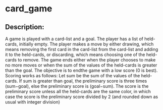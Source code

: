 # card_game

## Description:
   A game is played with a card-list and a goal. The player has a list of held-cards, initially empty.  The player makes a move by either drawing, which means removing the first card in the card-list from the card-list and adding it to the held-cards, or discarding, which means choosing one of the held-cards to remove.  The game ends either when the player chooses to make no more moves or when the sum of the values of the held-cards is greater than the goal. The objective is to endthe game with a low score (0 is best).  Scoring works as follows:  Let sum be the sum of the values of the held-cards. If
sum is greater than goal, the preliminary score is three times (sum−goal), else the preliminary score is (goal−sum). The score is the preliminary score unless all the held-cards are the same color, in which case the score is the preliminary score divided by 2 (and rounded down as usual with integer division)
